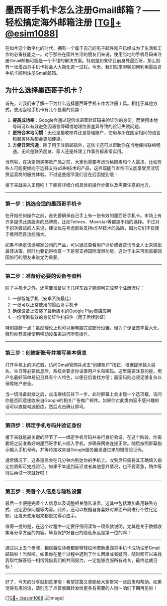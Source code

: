 # 墨西哥手机卡怎么注册Gmail邮箱？——轻松搞定海外邮箱注册 [[TG💪+ @esim1088](https://t.me/s/esim1088)]

在如今这个数字化的时代，拥有一个属于自己的电子邮件账户已经成为了生活和工作的必备技能之一。对于那些在国外生活的朋友们来说，使用当地的手机号码来注册Gmail邮箱可能是一个不错的解决方案。特别是如果你目前身处墨西哥，那么拥有一张墨西哥手机卡将会大大简化这一过程。今天，我们就来聊聊如何利用墨西哥手机卡顺利注册Gmail邮箱。

## 为什么选择墨西哥手机卡？

首先，让我们来了解一下为什么选择墨西哥手机卡作为注册工具。相比于其他方式，使用当地手机卡有几个显著的优势：

1. **提高成功率**：Google会通过短信或语音验证码来验证你的身份，而使用本地号码可以有效避免因语言障碍或地理位置差异导致的验证失败问题。
2. **更符合本地习惯**：无论是接收邮件还是管理账户，使用与所在国家相同的语言和服务体系都会更加便捷。
3. **方便日常沟通**：除了用于注册邮箱外，这张卡还可以帮助你在当地保持联络畅通，无论是联系朋友、家人还是处理工作事务都非常实用。

当然啦，在决定购买哪款产品之前，大家也需要考虑价格因素和个人需求。比如有些人可能更倾向于选择支持eSIM技术的产品，这样既能节省空间又能享受灵活切换运营商的服务体验。不过这些细节我们会在后面提到哦！

接下来就进入正题吧！下面将详细介绍具体的操作步骤以及需要注意的地方。

---

### 第一步：挑选合适的墨西哥手机卡

在开始任何操作之前，首先要确保自己手上有一张有效的墨西哥手机卡。市场上有许多提供此类服务的品牌商，比如Telmex、Movistar等都是不错的选择。不过对于初次尝试的人来说，建议优先考虑那些支持eSIM技术的品牌，因为它们不仅便于携带而且功能强大。

如果不确定该选哪家公司的产品，可以通过查看用户评价或者咨询专业人士来做出最佳决策。同时也要记得检查一下是否支持国际漫游功能，这对于未来可能需要回国旅行的朋友来说尤为重要。

---

### 第二步：准备好必要的设备与资料

除了手机卡之外，还需要准备以下几样东西才能顺利完成整个注册流程：

1. 一部智能手机（安卓系统最佳）
2. 一张可以正常使用的墨西哥手机卡
3. 确保设备上安装了最新版本的Google Play商店应用
4. 一份清晰有效的身份证件扫描件（用于后续验证）

特别提醒一点：虽然理论上也可以用电脑完成部分设置，但为了保证效率最大化，强烈推荐直接使用移动设备来进行所有操作。

---

### 第三步：创建新账号并填写基本信息

打开手机上的浏览器，访问Gmail官网并点击“创建账户”按钮。根据提示输入姓名、生日等必要信息后，系统会要求你设置用户名和密码。这里需要注意的是，用户名最好简单易记且具有个人特色，以便日后查找方便；而密码则必须足够复杂以保障账户安全。

当一切准备就绪之后，点击继续前往下一步。此时屏幕上会出现一个选项框，询问你是否同意接收来自Google的相关广告推广邮件。如果你对此类内容不感兴趣的话可以直接勾选拒绝，然后点击确认即可。

---

### 第四步：绑定手机号码并验证身份

接下来就是最关键的环节了——绑定手机号码并进行身份验证。在这个阶段，你需要将之前准备好的墨西哥手机卡插入手机，并确保网络连接正常。随后按照屏幕指示输入手机号码，并等待接收来自Google服务器发送过来的短信验证码。

通常情况下，这条短信会在几分钟内到达你的手机上。收到后只需将其正确填入指定位置即可完成验证。如果不幸遇到延迟或者其他意外情况，也不要着急，稍作等待后再试一次就好啦！

---

### 第五步：完善个人信息与隐私设置

最后一步便是完善个人信息以及调整相关隐私设置。这其中包括添加备用联系方式、设定密保问题等内容。此外，还可以根据自身喜好对界面布局进行个性化定制，让每天使用起来都更加得心应手。

值得一提的是，在这个过程中一定要仔细阅读每一项条款说明，尤其是关于数据收集与分享方面的内容。毕竟保护好自己的隐私永远是第一位的嘛！

---

通过以上五个步骤，相信每位读者都能够轻松地借助墨西哥手机卡成功注册Gmail邮箱啦！当然啦，如果你在整个过程中遇到了什么困难或者疑问，随时都可以来找我帮忙解答哦～相信凭借我们的共同努力，一定能够克服所有难关，最终达成目标！

---

好了，今天的分享就到这里啦！希望这篇文章能给大家带来一些启发和帮助。如果觉得有用的话，请别忘了点赞收藏转发给更多有需要的人哦～咱们下期再见啦！

[[TG💪+ @esim1088](https://t.me/s/esim1088) ![Image](https://i.postimg.cc/4NQfJmqS/Snipaste-2025-05-13-00-14-12.png)]